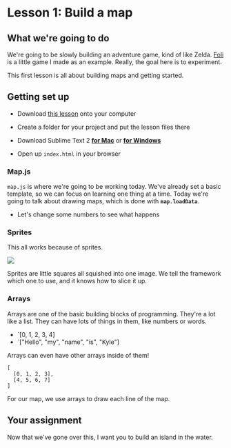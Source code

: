 # Lesson 1: Build a map

## What we're going to do

We're going to be slowly building an adventure game, kind of like Zelda. [Foli](http://warpspire.com/foli/) is a little game I made as an example. Really, the goal here is to experiment.

This first lesson is all about building maps and getting started.

## Getting set up

- Download [this lesson]() onto your computer

- Create a folder for your project and put the lesson files there

- Download Sublime Text 2 **[for Mac](http://c758482.r82.cf2.rackcdn.com/Sublime%20Text%202.0.1.dmg)** or **[for Windows](http://c758482.r82.cf2.rackcdn.com/Sublime%20Text%202.0.1%20Setup.exe)**

- Open up `index.html` in your browser

### Map.js

`map.js` is where we're going to be working today. We've already set a basic template, so we can focus on learning one thing at a time. Today we're going to talk about drawing maps, which is done with **`map.loadData`**.

- Let's change some numbers to see what happens

### Sprites

This all works because of sprites.

![](https://f.cloud.github.com/assets/334891/667369/1839af70-d7f0-11e2-883c-5644b76137fc.png)

Sprites are little squares all squished into one image. We tell the framework which one to use, and it knows how to slice it up.

### Arrays

Arrays are one of the basic building blocks of programming. They're a lot like a list. They can have lots of things in them, like numbers or words.

- `[0, 1, 2, 3, 4]
- `["Hello", "my", "name", "is", "Kyle"]

Arrays can even have other arrays inside of them!

```
[
  [0, 1, 2, 3],
  [4, 5, 6, 7]
]
```

For our map, we use arrays to draw each line of the map.

## Your assignment

Now that we've gone over this, I want you to build an island in the water.
